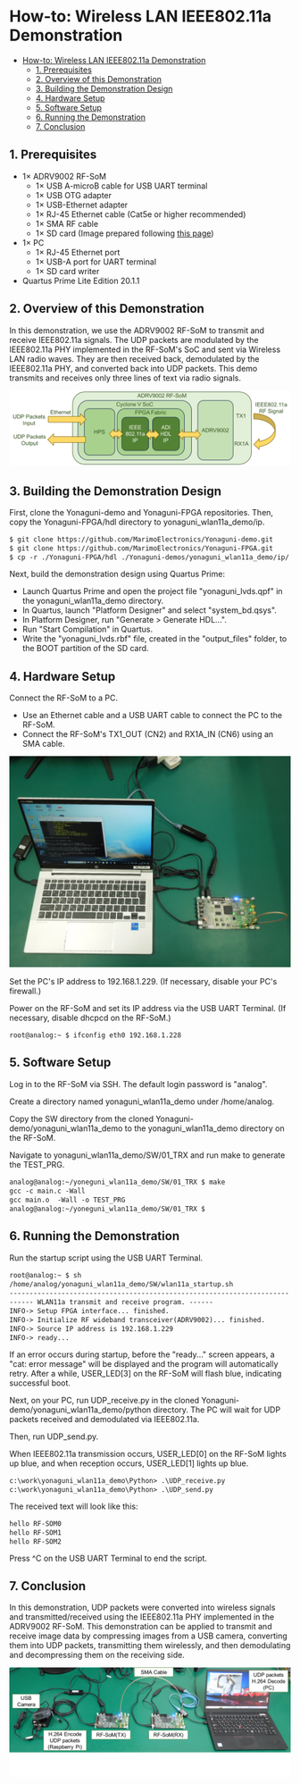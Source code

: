 # How-to: Wireless LAN IEEE802.11a Demonstration

- [How-to: Wireless LAN IEEE802.11a Demonstration](#how-to-wireless-lan-ieee80211a-demonstration)
  - [1. Prerequisites](#1-prerequisites)
  - [2. Overview of this Demonstration](#2-overview-of-this-demonstration)
  - [3. Building the Demonstration Design](#3-building-the-demonstration-design)
  - [4. Hardware Setup](#4-hardware-setup)
  - [5. Software Setup](#5-software-setup)
  - [6. Running the Demonstration](#6-running-the-demonstration)
  - [7. Conclusion](#7-conclusion)


## 1. Prerequisites
  - 1× ADRV9002 RF-SoM
    - 1× USB A-microB cable for USB UART terminal
    - 1× USB OTG adapter
    - 1× USB-Ethernet adapter
    - 1× RJ-45 Ethernet cable (Cat5e or higher recommended)
    - 1× SMA RF cable
    - 1× SD card (Image prepared following [this page](https://github.com/MarimoElectronics/Yonaguni-docs/blob/main/How-toSD.md))
  - 1× PC
    - 1× RJ-45 Ethernet port
    - 1× USB-A port for UART terminal
    - 1× SD card writer
  - Quartus Prime Lite Edition 20.1.1


## 2. Overview of this Demonstration
In this demonstration, we use the ADRV9002 RF-SoM to transmit and receive IEEE802.11a signals.
The UDP packets are modulated by the IEEE802.11a PHY implemented in the RF-SoM's SoC and sent via Wireless LAN radio waves.
They are then received back, demodulated by the IEEE802.11a PHY, and converted back into UDP packets.
This demo transmits and receives only three lines of text via radio signals.

![Demo Picture1](./img/wlan11a_demo_image.png)


## 3. Building the Demonstration Design
First, clone the Yonaguni-demo and Yonaguni-FPGA repositories.
Then, copy the Yonaguni-FPGA/hdl directory to yonaguni_wlan11a_demo/ip.

```Shell
$ git clone https://github.com/MarimoElectronics/Yonaguni-demo.git
$ git clone https://github.com/MarimoElectronics/Yonaguni-FPGA.git
$ cp -r ./Yonaguni-FPGA/hdl ./Yonaguni-demos/yonaguni_wlan11a_demo/ip/
```

Next, build the demonstration design using Quartus Prime:
  - Launch Quartus Prime and open the project file "yonaguni_lvds.qpf" in the yonaguni_wlan11a_demo directory.
  - In Quartus, launch "Platform Designer" and select "system_bd.qsys".
  - In Platform Designer, run "Generate > Generate HDL...".
  - Run "Start Compilation" in Quartus.
  - Write the "yonaguni_lvds.rbf" file, created in the "output_files" folder, to the BOOT partition of the SD card.


## 4. Hardware Setup
Connect the RF-SoM to a PC.
  - Use an Ethernet cable and a USB UART cable to connect the PC to the RF-SoM.
  - Connect the RF-SoM's TX1_OUT (CN2) and RX1A_IN (CN6) using an SMA cable.

![Demo Picture2](./img/wlan11a_demo_HWsetup.png)

Set the PC's IP address to 192.168.1.229.
(If necessary, disable your PC's firewall.)

Power on the RF-SoM and set its IP address via the USB UART Terminal.
(If necessary, disable dhcpcd on the RF-SoM.)
```Shell
root@analog:~ $ ifconfig eth0 192.168.1.228
```


## 5. Software Setup
Log in to the RF-SoM via SSH. The default login password is "analog".

Create a directory named yonaguni_wlan11a_demo under /home/analog.

Copy the SW directory from the cloned Yonaguni-demo/yonaguni_wlan11a_demo to the yonaguni_wlan11a_demo directory on the RF-SoM.

Navigate to yonaguni_wlan11a_demo/SW/01_TRX and run make to generate the TEST_PRG.
```Shell
analog@analog:~/yoneguni_wlan11a_demo/SW/01_TRX $ make
gcc -c main.c -Wall
gcc main.o  -Wall -o TEST_PRG
analog@analog:~/yoneguni_wlan11a_demo/SW/01_TRX $
```


## 6. Running the Demonstration
Run the startup script using the USB UART Terminal.
```Shell
root@analog:~ $ sh /home/analog/yonaguni_wlan11a_demo/SW/wlan11a_startup.sh
----------------------------------------------------------------------
------ WLAN11a transmit and receive program. ------
INFO-> Setup FPGA interface... finished.
INFO-> Initialize RF wideband transceiver(ADRV9002)... finished.
INFO-> Source IP address is 192.168.1.229
INFO-> ready...
```

If an error occurs during startup, before the "ready..." screen appears, a "cat: error message" will be displayed and the program will automatically retry.
After a while, USER_LED[3] on the RF-SoM will flash blue, indicating successful boot.

Next, on your PC, run UDP_receive.py in the cloned Yonaguni-demo/yonaguni_wlan11a_demo/python directory.
The PC will wait for UDP packets received and demodulated via IEEE802.11a.

Then, run UDP_send.py.

When IEEE802.11a transmission occurs, USER_LED[0] on the RF-SoM lights up blue, and when reception occurs, USER_LED[1] lights up blue.
```Shell
c:\work\yonaguni_wlan11a_demo\Python> .\UDP_receive.py
c:\work\yonaguni_wlan11a_demo\Python> .\UDP_send.py
```

The received text will look like this:
```Shell
hello RF-SOM0
hello RF-SOM1
hello RF-SOM2
```

Press ^C on the USB UART Terminal to end the script.


## 7. Conclusion
In this demonstration, UDP packets were converted into wireless signals and transmitted/received using the IEEE802.11a PHY implemented in the ADRV9002 RF-SoM.
This demonstration can be applied to transmit and receive image data by compressing images from a USB camera, converting them into UDP packets, transmitting them wirelessly, and then demodulating and decompressing them on the receiving side.

![Demo Picture3](./img/wlan11a_demo_TRXvideo.png)

